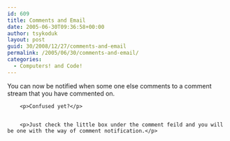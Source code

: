 ```yaml
---
id: 609
title: Comments and Email
date: 2005-06-30T09:36:58+00:00
author: tsykoduk
layout: post
guid: 30/2008/12/27/comments-and-email
permalink: /2005/06/30/comments-and-email/
categories:
  - Computers! and Code!
---
```

<p>You can now be notified when some one else comments to a comment stream that you have commented on.</p>


		<p>Confused yet?</p>


		<p>Just check the little box under the comment feild and you will be one with the way of comment notification.</p>